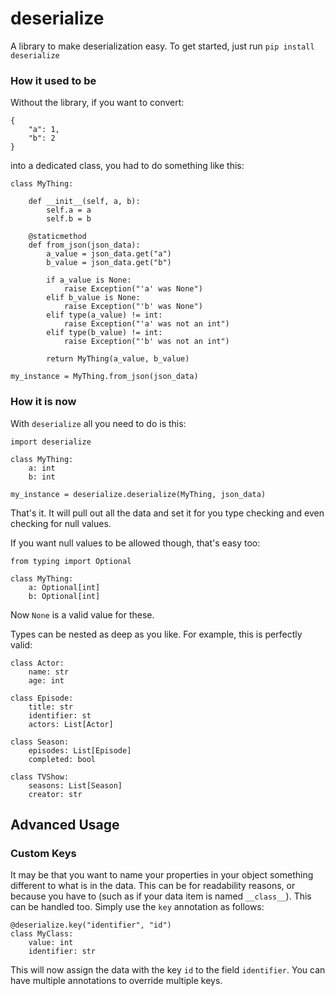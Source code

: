 # deserialize

A library to make deserialization easy. To get started, just run `pip install deserialize`

### How it used to be

Without the library, if you want to convert:

```
{
    "a": 1,
    "b": 2
}
```

into a dedicated class, you had to do something like this:

```
class MyThing:

    def __init__(self, a, b):
        self.a = a
        self.b = b

    @staticmethod
    def from_json(json_data):
        a_value = json_data.get("a")
        b_value = json_data.get("b")

        if a_value is None:
            raise Exception("'a' was None")
        elif b_value is None:
            raise Exception("'b' was None")
        elif type(a_value) != int:
            raise Exception("'a' was not an int")
        elif type(b_value) != int:
            raise Exception("'b' was not an int")

        return MyThing(a_value, b_value)

my_instance = MyThing.from_json(json_data)
```

### How it is now

With `deserialize` all you need to do is this:

```
import deserialize

class MyThing:
    a: int
    b: int

my_instance = deserialize.deserialize(MyThing, json_data)
```

That's it. It will pull out all the data and set it for you type checking and even checking for null values.

If you want null values to be allowed though, that's easy too:

```
from typing import Optional

class MyThing:
    a: Optional[int]
    b: Optional[int]
```

Now `None` is a valid value for these.

Types can be nested as deep as you like. For example, this is perfectly valid:

```
class Actor:
    name: str
    age: int

class Episode:
    title: str
    identifier: st
    actors: List[Actor]

class Season:
    episodes: List[Episode]
    completed: bool

class TVShow:
    seasons: List[Season]
    creator: str
```

## Advanced Usage

### Custom Keys

It may be that you want to name your properties in your object something different to what is in the data. This can be for readability reasons, or because you have to (such as if your data item is named `__class__`). This can be handled too. Simply use the `key` annotation as follows:

```
@deserialize.key("identifier", "id")
class MyClass:
    value: int
    identifier: str
```

This will now assign the data with the key `id` to the field `identifier`. You can have multiple annotations to override multiple keys.
